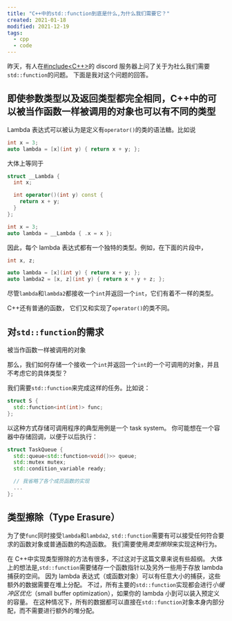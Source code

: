 ```yaml
---
title: "C++中的std::function到底是什么,为什么我们需要它？"
created: 2021-01-18
modified: 2021-12-19
tags:
  - cpp
  - code
---
```


昨天，有人在[#include<C++>](https://www.includecpp.org/discord/)的 discord 服务器上问了关于为社么我们需要`std::function`的问题。
下面是我对这个问题的回答。

## 即使参数类型以及返回类型都完全相同，C++中的可以被当作函数一样被调用的对象也可以有不同的类型

Lambda 表达式可以被认为是定义有`operator()`的类的语法糖。比如说

```cpp
int x = 3;
auto lambda = [x](int y) { return x + y; };
```

大体上等同于

```cpp
struct __Lambda {
  int x;

  int operator()(int y) const {
    return x + y;
  }
};

int x = 3;
auto lambda = __Lambda { .x = x };
```

因此，每个 lambda 表达式都有一个独特的类型。例如，在下面的片段中，

```cpp
int x, z;

auto lambda = [x](int y) { return x + y; };
auto lambda2 = [x, z](int y) { return x + y + z; };
```

尽管`lambda`和`lambda2`都接收一个`int`并返回一个`int`，它们有着不一样的类型。

C++还有普通的函数，
它们又和实现了`operator()`的类不同。

## 对`std::function`的需求

被当作函数一样被调用的对象

那么，我们如何存储一个接收一个`int`并返回一个`int`的一个可调用的对象，并且不考虑它的具体类型？

我们需要`std::function`来完成这样的任务。比如说：

```cpp
struct S {
  std::function<int(int)> func;
};
```

以这种方式存储可调用程序的典型用例是一个 task system。
你可能想在一个容器中存储回调，以便于以后执行：

```cpp
struct TaskQueue {
  std::queue<std::function<void()>> queue;
  std::mutex mutex;
  std::condition_variable ready;

  // 我省略了各个成员函数的实现
  ...
};

```

## 类型擦除（Type Erasure）

为了使`func`同时接受`lambda`和`lambda2`,
`std::function`需要有可以接受任何符合要求的函数对象或普通函数的构造函数。
我们需要使用*类型擦除*来实现这种行为。

在 C++中实现类型擦除的方法有很多，不过这对于这篇文章来说有些超纲。
大体上的想法是,`std::function`需要储存一个函数指针以及另外一些用于存放 lambda 捕获的空间。
因为 lambda 表达式（或函数对象）可以有任意大小的捕获，这些额外的数据需要在堆上分配。
不过，所有主要的`std::function`实现都会进行*小缓冲区优化*（small buffer optimization），如果你的 lambda 小到可以装入预定义的容量。
在这种情况下，所有的数据都可以直接在`std::function`对象本身内部分配，而不需要进行额外的堆分配。
